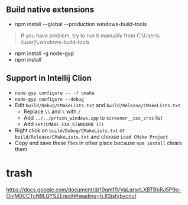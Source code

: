 ## Build native extensions
* npm install --global --production windows-build-tools

> If you have problem,  try to run it manually from C:\Users\\{user}\\.windows-build-tools
* npm install -g node-gyp
* npm install

## Support in Intellij Clion
* `node-gyp configure -- -f cmake`
* `node-gyp configure --debug`
* Edit `build/Debug/CMakeLists.txt` and  `build/Release/CMakeLists.txt`
    * Replace `\\` and `\` with `/`
    * Add `../../prtscn_windows.cpp` to `screener__cxx_srcs` list
    * Add `set(CMAKE_CXX_STANDARD 17)`
* Right click on `build/Debug/CMakeLists.txt` or  `build/Release/CMakeLists.txt` and choose `Load CMake Project`
* Copy and save these files in other place because `npm install` clears them


# trash 
https://docs.google.com/document/d/10gmf1VVaLqrseLXBTBbRJ5P9o-OnjM0CCTcN9LGYSZE/edit#heading=h.83jsfybxcnut
